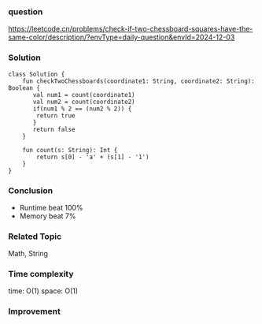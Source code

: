 ### question
https://leetcode.cn/problems/check-if-two-chessboard-squares-have-the-same-color/description/?envType=daily-question&envId=2024-12-03

### Solution
```
class Solution {
    fun checkTwoChessboards(coordinate1: String, coordinate2: String): Boolean {
       val num1 = count(coordinate1)
       val num2 = count(coordinate2)
       if(num1 % 2 == (num2 % 2)) {
        return true
       }
       return false
    }

    fun count(s: String): Int {
        return s[0] - 'a' + (s[1] - '1')
    }
}
```
### Conclusion
- Runtime beat 100% 
- Memory beat 7%

### Related Topic
Math, String

### Time complexity
time: O(1)
space: O(1)

### Improvement